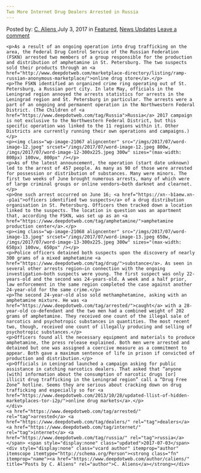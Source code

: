 ```yaml
---
Two More Internet Drug Dealers Arrested in Russia
---
```

<article class="post-listing post-21056 post type-post status-publish format-standard has-post-thumbnail hentry  tag-dealers tag-internet tag-russia">
    <div class="post-inner">
        <span>Posted by: <a href="https://www.deepdotweb.com/author/caliens/" title="">C. Aliens </a></span>
    <span>July 3, 2017</span>
    <span>in <a href="https://www.deepdotweb.com/category/deepdot-news/" rel="category tag">Featured</a>, <a href="https://www.deepdotweb.com/category/news-updates/" rel="category tag">News Updates</a></span>
    <span><a href="https://www.deepdotweb.com/2017/07/03/two-internet-drug-dealers-arrested-russia/#respond">Leave a comment</a></span>
    </p>
    <div class="clear"></div>
    
    <p>As a result of an ongoing operation into drug trafficking on the area, the Federal Drug Control Service of the Russian Federation (FSKN) arrested two members of a group responsible for the production and distribution of amphetamine in St. Petersburg. The two suspects sold their products through an <a href="http://www.deepdotweb.com/marketplace-directory/listing/ramp-russian-anonymous-marketplace/">online drug store</a>.</p>
    <p>The FSKN identified an organized crime ring operating out of St. Petersburg, a Russian port city. In late May, officials in the Leningrad region annoyed the arrests statistics for arrests in the Leningrad region and St. Petersburg in particular. The arrests were a part of an ongoing and permanent operation in the Northwestern Federal District. (The Children of <a href="https://www.deepdotweb.com/tag/Russia">Russia</a> 2017 campaign is not exclusive to the Northwestern Federal District, but this specific operation was linked to the 11 regions within it. Other Districts are currently running their own operations and campaigns.)</p>
    <p><img class="wp-image-21067 aligncenter" src="/imgs/2017/07/word-image-12.jpeg" srcset="/imgs/2017/07/word-image-12.jpeg 800w, /imgs/2017/07/word-image-12-300x225.jpeg 300w" sizes="(max-width: 800px) 100vw, 800px" /></p>
    <p>As of the latest announcement, the operation (start date unknown) led to the arrest of 457 people. As many as 90 of those were arrested for possession or distribution of substances. Many were minors. The first two weeks of June brought numerous arrests, many of which were of large criminal groups or online vendors—both darknet and clearnet.</p>
    <p>One such arrest occurred on June 16; <a href="https://xn--b1aew.xn--p1ai">officers identified two suspects</a> of a drug distribution organisation in St. Petersburg. Officers then tracked down a location linked to the suspects. The location in question was an apartment that, according the FSKN, was set up as an <a href="https://www.deepdotweb.com/tag/amphetamine/">amphetamine production center</a>.</p>
    <p><img class="wp-image-21068 aligncenter" src="/imgs/2017/07/word-image-13.jpeg" srcset="/imgs/2017/07/word-image-13.jpeg 650w, /imgs/2017/07/word-image-13-300x225.jpeg 300w" sizes="(max-width: 650px) 100vw, 650px" /></p>
    <p>Police officers detained both suspects upon the discovery of nearly 300 grams of a mixed amphetamine <a href="https://www.deepdotweb.com/tag/drug/">substance</a>. As seen in several other arrests region—in connection with the ongoing investigation—both suspects were young. The first suspect was only 22-years-old and the second was 24-years-old. A week and a half prior, law enforcement in the same region completed the case against another 24-year-old for the same crime.</p>
    <p>The second 24-year-old also sold methamphetamine, asking with an amphetamine mixture. He was <a href="https://www.deepdotweb.com/tag/arrested/">caught</a> with a 28-year-old co-defendant and the two men had a combined weight of 202 grams of amphetamine. They received one count of the illegal sale of narcotics and psychotropic substances in quantities. The most recent two, though, received one count of illegally producing and selling of psychotropic substances.</p>
    <p>Officers found all the necessary equipment and materials to produce amphetamine, the press release explained. Both men were arrested and detained but one was assigned a coercive measure as a commitment to appear. Both gave a maximum sentence of life in prison if convicted of production and distribution.</p>
    <p>Officials in Leningrad launched a campaign asking for public assistance in catching narcotics dealers. That asked that “anyone [with] information about the consumption of narcotic drugs [or] illicit drug trafficking in the Leningrad region” call a “Drug Free Zone” hotline. Seems they are serious about cracking down on drug trafficking and especially so for <a href="https://www.deepdotweb.com/2013/10/28/updated-llist-of-hidden-marketplaces-tor-i2p/">online drug markets</a>.</p>
    </div>
    <a href="https://www.deepdotweb.com/tag/arrested/" rel="tag">arrested</a> <a href="https://www.deepdotweb.com/tag/dealers/" rel="tag">dealers</a>  <a href="https://www.deepdotweb.com/tag/internet/" rel="tag">internet</a> <a href="https://www.deepdotweb.com/tag/russia/" rel="tag">russia</a></span> <span style="display:none" class="updated">2017-07-03</span>
    <div style="display:none" class="vcard author" itemprop="author" itemscope itemtype="http://schema.org/Person"><strong class="fn" itemprop="name"><a href="https://www.deepdotweb.com/author/caliens/" title="Posts by C. Aliens" rel="author">C. Aliens</a></strong></div>
    
